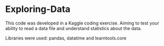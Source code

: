 # Exploring-Data

This code was developed in a Kaggle coding exercise. Aiming to test your ability to read a data file and understand statistics about the data.

Libraries were used: pandas, datatime and learntools.core
